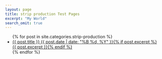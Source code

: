 ```yaml
---
layout: page
title: strip production Test Pages
excerpt: "My World"
search_omit: true
---
```


<ul class="post-list">
{% for post in site.categories.strip-production %} 
  <li><article><a href="{{ site.url }}{{ post.url }}">{{ post.title }} <span class="entry-date"><time datetime="{{ post.date | date_to_xmlschema }}">{{ post.date | date: "%B %d, %Y" }}</time></span>{% if post.excerpt %} <span class="excerpt">{{ post.excerpt }}</span>{% endif %}</a></article></li>
{% endfor %}
</ul>
